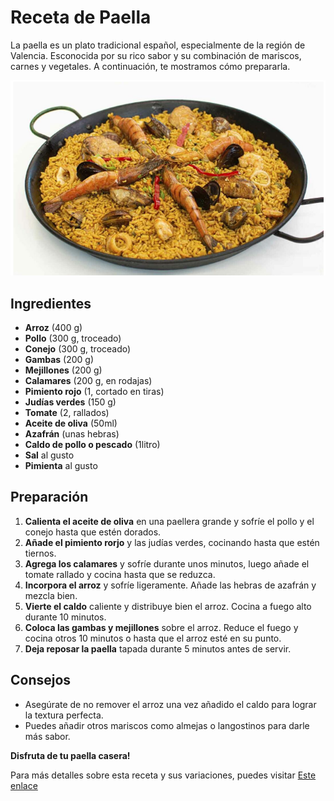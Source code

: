 # Receta de Paella
La paella es un plato tradicional español, especialmente de la región de Valencia. Esconocida por su rico sabor y su combinación de mariscos, carnes y vegetales. A continuación, te mostramos cómo prepararla.

![alt text](image.png)

## Ingredientes
* __Arroz__ (400 g)
* __Pollo__ (300 g, troceado)
* __Conejo__ (300 g, troceado)
* __Gambas__ (200 g)
* __Mejillones__ (200 g)
* __Calamares__ (200 g, en rodajas)
* __Pimiento rojo__ (1, cortado en tiras)
* __Judías verdes__ (150 g)
* __Tomate__ (2, rallados)
* __Aceite de oliva__ (50ml)
* __Azafrán__ (unas hebras)
* __Caldo de pollo o pescado__ (1litro)
* __Sal__ al gusto
* __Pimienta__ al gusto

## Preparación

1. __Calienta el aceite de oliva__ en una paellera grande y sofríe el pollo y el conejo hasta que estén dorados.
2. __Añade el pimiento rorjo__ y las judías verdes, cocinando hasta que estén tiernos.
3. __Agrega los calamares__ y sofríe durante unos minutos, luego añade el tomate rallado y cocina hasta que se reduzca.
4. __Incorpora el arroz__ y sofríe ligeramente. Añade las hebras de azafrán y mezcla bien.
5. __Vierte el caldo__ caliente y distribuye bien el arroz. Cocina a fuego alto durante 10 minutos.
6. __Coloca las gambas y mejillones__ sobre el arroz. Reduce el fuego y cocina otros 10 minutos o hasta que el arroz esté en su punto.
7. __Deja reposar la paella__ tapada durante 5 minutos antes de servir.

## Consejos

* Asegúrate de no remover el arroz una vez añadido el caldo para lograr la textura perfecta.
* Puedes añadir otros mariscos como almejas o langostinos para darle más sabor.

__Disfruta de tu paella casera!__

Para más detalles sobre esta receta y sus variaciones, puedes visitar [Este enlace](https://www.hellofresh.es/recipes/recetas-caseras)